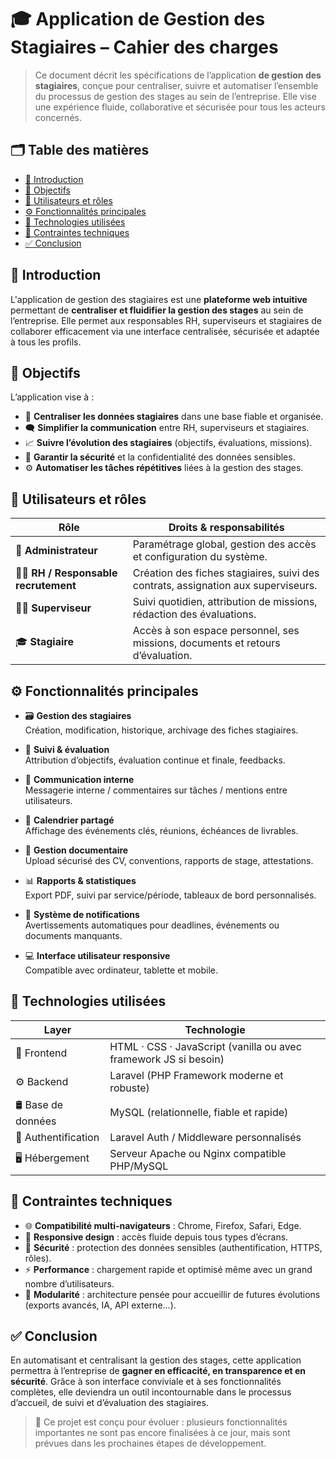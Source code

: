 # 🎓 Application de Gestion des Stagiaires – Cahier des charges

> Ce document décrit les spécifications de l’application **de gestion des stagiaires**, conçue pour centraliser, suivre et automatiser l’ensemble du processus de gestion des stages au sein de l’entreprise. Elle vise une expérience fluide, collaborative et sécurisée pour tous les acteurs concernés.

## 🗂 Table des matières

- [📌 Introduction](#-introduction)  
- [🎯 Objectifs](#-objectifs)  
- [👥 Utilisateurs et rôles](#-utilisateurs-et-rôles)  
- [⚙️ Fonctionnalités principales](#-fonctionnalités-principales)  
- [🧱 Technologies utilisées](#-technologies-utilisées)  
- [📐 Contraintes techniques](#-contraintes-techniques)  
- [✅ Conclusion](#-conclusion)

## 📌 Introduction

L'application de gestion des stagiaires est une **plateforme web intuitive** permettant de **centraliser et fluidifier la gestion des stages** au sein de l’entreprise. Elle permet aux responsables RH, superviseurs et stagiaires de collaborer efficacement via une interface centralisée, sécurisée et adaptée à tous les profils.

## 🎯 Objectifs

L’application vise à :

- 📂 **Centraliser les données stagiaires** dans une base fiable et organisée.  
- 🗨️ **Simplifier la communication** entre RH, superviseurs et stagiaires.  
- 📈 **Suivre l’évolution des stagiaires** (objectifs, évaluations, missions).  
- 🔐 **Garantir la sécurité** et la confidentialité des données sensibles.  
- ⚙️ **Automatiser les tâches répétitives** liées à la gestion des stages.
  
## 👥 Utilisateurs et rôles

| **Rôle**            | **Droits & responsabilités**                                                                 |
|---------------------|----------------------------------------------------------------------------------------------|
| 👤 **Administrateur**     | Paramétrage global, gestion des accès et configuration du système.                          |
| 🧑‍💼 **RH / Responsable recrutement** | Création des fiches stagiaires, suivi des contrats, assignation aux superviseurs.    |
| 🧑‍🏫 **Superviseur**       | Suivi quotidien, attribution de missions, rédaction des évaluations.                      |
| 🎓 **Stagiaire**           | Accès à son espace personnel, ses missions, documents et retours d’évaluation.           |

## ⚙️ Fonctionnalités principales

- 🗃️ **Gestion des stagiaires**  
  Création, modification, historique, archivage des fiches stagiaires.

- 🧭 **Suivi & évaluation**  
  Attribution d’objectifs, évaluation continue et finale, feedbacks.

- 💬 **Communication interne**  
  Messagerie interne / commentaires sur tâches / mentions entre utilisateurs.

- 📆 **Calendrier partagé**  
  Affichage des événements clés, réunions, échéances de livrables.

- 📎 **Gestion documentaire**  
  Upload sécurisé des CV, conventions, rapports de stage, attestations.

- 📊 **Rapports & statistiques**  
  Export PDF, suivi par service/période, tableaux de bord personnalisés.

- 🔔 **Système de notifications**  
  Avertissements automatiques pour deadlines, événements ou documents manquants.

- 💻 **Interface utilisateur responsive**  
  Compatible avec ordinateur, tablette et mobile.

## 🧱 Technologies utilisées

| **Layer**         | **Technologie**                     |
|-------------------|-------------------------------------|
| 🎨 Frontend        | HTML · CSS · JavaScript (vanilla ou avec framework JS si besoin) |
| ⚙️ Backend         | Laravel (PHP Framework moderne et robuste) |
| 🛢️ Base de données | MySQL (relationnelle, fiable et rapide)   |
| 🔐 Authentification | Laravel Auth / Middleware personnalisés      |
| 🖥️ Hébergement     | Serveur Apache ou Nginx compatible PHP/MySQL |

## 📐 Contraintes techniques

- 🌐 **Compatibilité multi-navigateurs** : Chrome, Firefox, Safari, Edge.
- 📱 **Responsive design** : accès fluide depuis tous types d’écrans.
- 🔐 **Sécurité** : protection des données sensibles (authentification, HTTPS, rôles).
- ⚡ **Performance** : chargement rapide et optimisé même avec un grand nombre d’utilisateurs.
- 🧩 **Modularité** : architecture pensée pour accueillir de futures évolutions (exports avancés, IA, API externe...).

## ✅ Conclusion

En automatisant et centralisant la gestion des stages, cette application permettra à l’entreprise de **gagner en efficacité, en transparence et en sécurité**. Grâce à son interface conviviale et à ses fonctionnalités complètes, elle deviendra un outil incontournable dans le processus d’accueil, de suivi et d’évaluation des stagiaires.

> 🔄 Ce projet est conçu pour évoluer : plusieurs fonctionnalités importantes ne sont pas encore finalisées à ce jour, mais sont prévues dans les prochaines étapes de développement.
